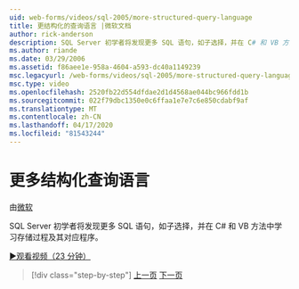 ```yaml
---
uid: web-forms/videos/sql-2005/more-structured-query-language
title: 更结构化的查询语言 |微软文档
author: rick-anderson
description: SQL Server 初学者将发现更多 SQL 语句，如子选择，并在 C# 和 VB 方法中学习存储过程及其对应程序。
ms.author: riande
ms.date: 03/29/2006
ms.assetid: f86aee1e-958a-4604-a593-dc40a1149239
msc.legacyurl: /web-forms/videos/sql-2005/more-structured-query-language
msc.type: video
ms.openlocfilehash: 2520fb22d554dfdae2d1d4568ae044bc966fdd1b
ms.sourcegitcommit: 022f79dbc1350e0c6ffaa1e7e7c6e850cdabf9af
ms.translationtype: MT
ms.contentlocale: zh-CN
ms.lasthandoff: 04/17/2020
ms.locfileid: "81543244"
---
```

# <a name="more-structured-query-language"></a>更多结构化查询语言

由[微软](https://github.com/microsoft)

SQL Server 初学者将发现更多 SQL 语句，如子选择，并在 C# 和 VB 方法中学习存储过程及其对应程序。

[&#9654;观看视频（23 分钟）](https://channel9.msdn.com/Blogs/ASP-NET-Site-Videos/more-structured-query-language)

> [!div class="step-by-step"]
> [上一页](manipulating-database-data.md)
> [下一页](understanding-security-and-network-connectivity.md)
